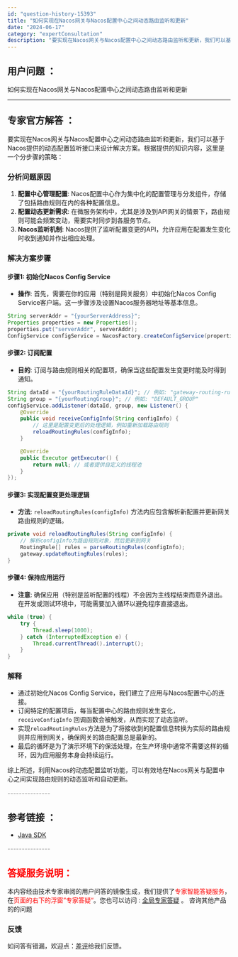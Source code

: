 ```yaml
---
id: "question-history-15393"
title: "如何实现在Nacos网关与Nacos配置中心之间动态路由监听和更新"
date: "2024-06-17"
category: "expertConsultation"
description: "要实现在Nacos网关与Nacos配置中心之间动态路由监听和更新，我们可以基于Nacos提供的动态配置监听接口来设计解决方案。根据提供的知识内容，这里是一个分步骤的策略：### 分析问题原因1. **配置中心管理配置**: Nacos配置中心作为集中化的配置管理与分发组件，存储了包括路由规则在内的各"
---
```


## 用户问题 ： 
 如何实现在Nacos网关与Nacos配置中心之间动态路由监听和更新  

---------------
## 专家官方解答 ：

要实现在Nacos网关与Nacos配置中心之间动态路由监听和更新，我们可以基于Nacos提供的动态配置监听接口来设计解决方案。根据提供的知识内容，这里是一个分步骤的策略：

### 分析问题原因

1. **配置中心管理配置**: Nacos配置中心作为集中化的配置管理与分发组件，存储了包括路由规则在内的各种配置信息。
2. **配置动态更新需求**: 在微服务架构中，尤其是涉及到API网关的情景下，路由规则可能会频繁变动，需要实时同步到各服务节点。
3. **Nacos监听机制**: Nacos提供了监听配置变更的API，允许应用在配置发生变化时收到通知并作出相应处理。

### 解决方案步骤

#### 步骤1: 初始化Nacos Config Service

- **操作**: 首先，需要在你的应用（特别是网关服务）中初始化Nacos Config Service客户端。这一步骤涉及设置Nacos服务器地址等基本信息。

```java
String serverAddr = "{yourServerAddress}";
Properties properties = new Properties();
properties.put("serverAddr", serverAddr);
ConfigService configService = NacosFactory.createConfigService(properties);
```

#### 步骤2: 订阅配置

- **目的**: 订阅与路由规则相关的配置项，确保当这些配置发生变更时能及时得到通知。
  
```java
String dataId = "{yourRoutingRuleDataId}"; // 例如: "gateway-routing-rules"
String group = "{yourRoutingGroup}"; // 例如: "DEFAULT_GROUP"
configService.addListener(dataId, group, new Listener() {
    @Override
    public void receiveConfigInfo(String configInfo) {
        // 这里是配置变更后的处理逻辑，例如重新加载路由规则
        reloadRoutingRules(configInfo);
    }

    @Override
    public Executor getExecutor() {
        return null; // 或者提供自定义的线程池
    }
});
```

#### 步骤3: 实现配置变更处理逻辑

- **方法**: `reloadRoutingRules(configInfo)` 方法内应包含解析新配置并更新网关路由规则的逻辑。
  
```java
private void reloadRoutingRules(String configInfo) {
    // 解析configInfo为路由规则对象，然后更新到网关
    RoutingRule[] rules = parseRoutingRules(configInfo);
    gateway.updateRoutingRules(rules);
}
```

#### 步骤4: 保持应用运行

- **注意**: 确保应用（特别是监听配置的线程）不会因为主线程结束而意外退出。在开发或测试环境中，可能需要加入循环以避免程序直接退出。

```java
while (true) {
    try {
        Thread.sleep(1000);
    } catch (InterruptedException e) {
        Thread.currentThread().interrupt();
    }
}
```

### 解释

- 通过初始化Nacos Config Service，我们建立了应用与Nacos配置中心的连接。
- 订阅特定的配置项后，每当配置中心的路由规则发生变化，`receiveConfigInfo` 回调函数会被触发，从而实现了动态监听。
- 实现`reloadRoutingRules`方法是为了将接收到的配置信息转换为实际的路由规则并应用到网关，确保网关的路由配置总是最新的。
- 最后的循环是为了演示环境下的保活处理，在生产环境中通常不需要这样的循环，因为应用服务本身会持续运行。

综上所述，利用Nacos的动态配置监听功能，可以有效地在Nacos网关与配置中心之间实现路由规则的动态监听和自动更新。


<font color="#949494">---------------</font> 


## 参考链接 ：

* [Java SDK](https://nacos.io/docs/latest/guide/user/sdk)


 <font color="#949494">---------------</font> 
 


## <font color="#FF0000">答疑服务说明：</font> 

本内容经由技术专家审阅的用户问答的镜像生成，我们提供了<font color="#FF0000">专家智能答疑服务</font>，在<font color="#FF0000">页面的右下的浮窗”专家答疑“</font>。您也可以访问 : [全局专家答疑](https://answer.opensource.alibaba.com/docs/intro) 。 咨询其他产品的的问题

### 反馈
如问答有错漏，欢迎点：[差评](https://ai.nacos.io/user/feedbackByEnhancerGradePOJOID?enhancerGradePOJOId=15406)给我们反馈。
